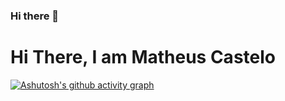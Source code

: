 ### Hi there 👋

<!--
**matheus-castelo/matheus-castelo** is a ✨ _special_ ✨ repository because its `README.md` (this file) appears on your GitHub profile.

Here are some ideas to get you started:

- 🔭 I’m currently working on ...
- 🌱 I’m currently learning ...
- 👯 I’m looking to collaborate on ...
- 🤔 I’m looking for help with ...
- 💬 Ask me about ...
- 📫 How to reach me: ...
- 😄 Pronouns: ...
- ⚡ Fun fact: ...
-->
# Hi There, I am Matheus Castelo
[![Ashutosh's github activity graph](https://github-readme-activity-graph.vercel.app/graph?username=matheus-castelo&bg_color=050505&color=ffffff&line=fb2828&point=ffffff&area=true&hide_border=true)](https://github.com/ashutosh00710/github-readme-activity-graph)
